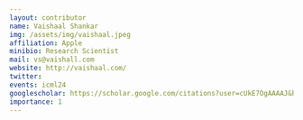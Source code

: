 ```yaml
---
layout: contributor
name: Vaishaal Shankar
img: /assets/img/vaishaal.jpeg 
affiliation: Apple
minibio: Research Scientist
mail: vs@vaishall.com
website: http://vaishaal.com/
twitter: 
events: icml24
googlescholar: https://scholar.google.com/citations?user=cUkE7OgAAAAJ&hl=en
importance: 1
---
```


